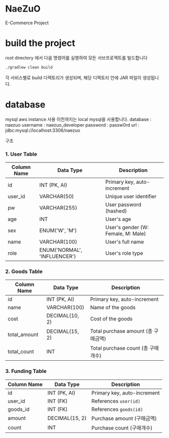 # NaeZuO
E-Commerce Project

# build the project
root directory 에서 다음 명령어를 실행하여 모든 서브프로젝트를 빌드합니다
```bash
./gradlew clean build
```
각 서비스별로 build 디렉토리가 생성되며, 해당 디렉토리 안에 JAR 파일이 생성됩니다.

# database
mysql
aws instance 사용 이전까지는 local mysql을 사용합니다.
database : naezuo
username : naezuo_developer
password : passw0rd
url : jdbc:mysql://localhost:3306/naezuo

구조
### 1. User Table

| Column Name | Data Type       | Description            |
|-------------|-----------------|------------------------|
| id          | INT (PK, AI)    | Primary key, auto-increment |
| user_id     | VARCHAR(50)     | Unique user identifier |
| pw          | VARCHAR(255)    | User password (hashed) |
| age         | INT             | User's age             |
| sex         | ENUM('W', 'M')  | User's gender (W: Female, M: Male) |
| name        | VARCHAR(100)    | User's full name       |
| role        | ENUM('NORMAL', 'INFLUENCER') | User's role type |

### 2. Goods Table

| Column Name   | Data Type          | Description             |
|---------------|--------------------|-------------------------|
| id            | INT (PK, AI)       | Primary key, auto-increment |
| name          | VARCHAR(100)       | Name of the goods       |
| cost          | DECIMAL(10, 2)     | Cost of the goods       |
| total_amount  | DECIMAL(15, 2)     | Total purchase amount (총 구매금액) |
| total_count   | INT                | Total purchase count (총 구매 개수) |

### 3. Funding Table

| Column Name | Data Type          | Description                 |
|-------------|--------------------|-----------------------------|
| id          | INT (PK, AI)       | Primary key, auto-increment |
| user_id     | INT (FK)           | References `user(id)`       |
| goods_id    | INT (FK)           | References `goods(id)`      |
| amount      | DECIMAL(15, 2)     | Purchase amount (구매금액)  |
| count       | INT                | Purchase count (구매개수)   |